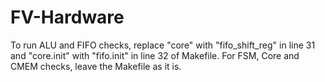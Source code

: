 # FV-Hardware

To run ALU and FIFO checks, replace "core" with "fifo_shift_reg" in line 31 and "core.init" with "fifo.init" in line 32 of Makefile. For FSM, Core and CMEM checks, leave the Makefile as it is.
